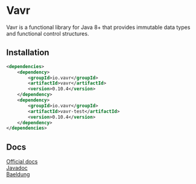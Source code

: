 # Vavr

Vavr is a functional library for Java 8+ that provides immutable data types and functional control structures.

## Installation
```xml
<dependencies>
    <dependency>    
        <groupId>io.vavr</groupId>
        <artifactId>vavr</artifactId>
        <version>0.10.4</version>
    </dependency>
    <dependency>
        <groupId>io.vavr</groupId>
        <artifactId>vavr-test</artifactId>
        <version>0.10.4</version>
    </dependency>
</dependencies>
```
## Docs
[Official docs](https://docs.vavr.io/#_introduction) <br/>
[Javadoc](https://www.javadoc.io/doc/io.vavr/vavr/latest/index.html) <br/>
[Baeldung](https://www.baeldung.com/vavr) <br/>
